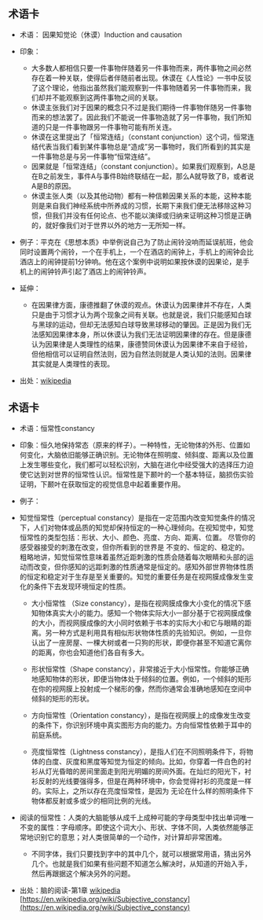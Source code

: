 
术语卡
- 


- 术语： 因果知觉论（休谟）Induction and causation




- 印象：
  - 大多数人都相信只要一件事物伴随着另一件事物而来，两件事物之间必然存在着一种关联，使得后者伴随前者出现。休谟在《人性论》一书中反驳了这个理论，他指出虽然我们能观察到一件事物随着另一件事物而来，我们却并不能观察到这两件事物之间的关联。
  - 休谟主张我们对于因果的概念只不过是我们期待一件事物伴随另一件事物而来的想法罢了。因此我们不能说一件事物造就了另一件事物，我们所知道的只是一件事物跟另一件事物可能有所关连。
  - 休谟在这里提出了「恒常连结」（constant conjunction）这个词，恒常连结代表当我们看到某件事物总是“造成”另一事物时，我们所看到的其实是一件事物总是与另一件事物“恒常连结”。
  - 因果就是「恒常连结」（constant conjunction）。如果我们观察到，A总是在B之前发生，事件A与事件B始终联结在一起，那么A就导致了B，或者说A是B的原因。
  - 休谟主张人类（以及其他动物）都有一种信赖因果关系的本能，这种本能则是来自我们神经系统中所养成的习惯，长期下来我们便无法移除这种习惯，但我们并没有任何论点、也不能以演绎或归纳来证明这种习惯是正确的，就好像我们对于世界以外的地方一无所知一样。

- 例子：平克在《思想本质》中举例说自己为了防止闹铃没响而延误航班，他会同时设置两个闹铃，一个在手机上，一个在酒店的闹钟上，手机上的闹钟会比酒店上的闹钟提前1分钟响。他在这个案例中说明如果按休谟的因果论，是手机上的闹钟铃声引起了酒店上的闹钟铃声。

- 延伸：

  -  在因果律方面，康德推翻了休谟的观点。休谟认为因果律并不存在，人类只是由于习惯才认为两个现象之间有关联。也就是说，我们只能感知白球与黑球的运动，但却无法感知白球导致黑球移动的肇因。正是因为我们无法感知因果律本身，所以休谟认为我们无法证明因果律的存在。但是康德认为因果律是人类理性的结果，康德赞同休谟认为因果律不来自于经验，但他相信可以证明自然法则，因为自然法则就是人类认知的法则。因果律其实就是人类理性的表现。


- 出处：[wikipedia](https://zh.wikipedia.org/wiki/%E5%A4%A7%E5%8D%AB%C2%B7%E4%BC%91%E8%B0%9F#%E5%9B%A0%E6%9E%9C%E5%95%8F%E9%A1%8C)



术语卡
-


- 术语：恒常性constancy

- 印象：恒久地保持常态（原来的样子）。一种特性，无论物体的外形、位置如何变化，大脑依旧能够正确识别。无论物体在照明度、倾斜度、距离以及位置上发生哪些变化，我们都可以轻松识别，大脑在进化中经受强大的选择压力迫使它达到对世界的恒常性认识。恒常性是下颞叶的一个基本特征，脑损伤实验证明，下颞叶在获取恒定的视觉信息中起着重要作用。

- 例子：
 - 知觉恒常性（perceptual constancy）是指在一定范围内改变知觉条件的情况下，人们对物体或品质的知觉却保持恒定的一种心理倾向。在视知觉中，知觉恒常性的类型包括：形状、大小、颜色、亮度、方向、距离、位置。 尽管你的感受器接受的刺激在改变，但你所看到的世界是 不变的、恒定的、稳定的。 粗略地讲，知觉恒常性意味着虽然近距刺激的性质会随着每次眼睛和头部的运动而改变，但你感知的远距刺激的性质通常是恒定的。感知外部世界物体性质的恒定和稳定对于生存是至关重要的。知觉的重要任务是在视网膜成像发生变化的条件下去发现环境恒定的性质。
 
     -  大小恒常性 （Size constancy），是指在视网膜成像大小变化的情况下感知物体真实大小的能力。感知一个物体实际大小一部分基于它视网膜成像的大小，而视网膜成像的大小同时依赖于书本的实际大小和它与眼睛的距离。另一种方式是利用具有相似形状物体性质的先验知识。例如，一旦你认出了一座房屋、一棵大树或者一只狗的形状，即便你甚至不知道它离你的距离，你也会知道他们各自有多大。
     
     -  形状恒常性（Shape constancy），非常接近于大小恒常性。你能够正确地感知物体的形状，即便当物体处于倾斜的位置。例如，一个倾斜的矩形在你的视网膜上投射成一个梯形的像，然而你通常会准确地感知在空间中倾斜的矩形的形状。
     
     -  方向恒常性（Orientation constancy），是指在视网膜上的成像发生改变的条件下，你识别环境中真实图形方向的能力。方向恒常性依赖于耳中的前庭系统。
     
     -  亮度恒常性（Lightness constancy），是指人们在不同照明条件下，将物体的白度、灰度和黑度等知觉为恒定的倾向。比如，你穿着一件白色的衬衫从灯光昏暗的房间里面走到阳光明媚的房间外面。在灿烂的阳光下，衬衫反射的光线要强得多，但是在两种环境中，你会觉得衬衫的亮度是一样的。实际上，之所以存在亮度恒常性，是因为 无论在什么样的照明条件下物体都反射或多或少的相同比例的光线。

  - 阅读的恒常性：人类的大脑能够从成千上成种可能的字母类型中找出单词唯一不变的属性：字母顺序。即使这个词大小、形状、字体不同，人类依然能够正常地识别它的意思；对人类很简单的一个动作，对计算却非常困难。

     - 不同字体，我们只要找到字中的其中几个，就可以根据常用语，猜出另外几个。也就是我们如果有些问题不知道怎么解决时，从知道的开始入手，然后再跟据这个解决另外的问题。

- 出处：脑的阅读-第1章 [wikipedia](https://zh.wikipedia.org/wiki/%E7%9F%A5%E8%A7%89%E6%81%92%E5%B8%B8%E6%80%A7) [https://en.wikipedia.org/wiki/Subjective_constancy](https://en.wikipedia.org/wiki/Subjective_constancy)
